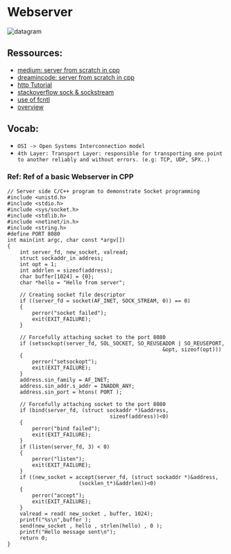# Webserver

![datagram](https://www.geeksforgeeks.org/socket-programming-cc/)
## Ressources:
- [medium: server from scratch in cpp](https://medium.com/from-the-scratch/http-server-what-do-you-need-to-know-to-build-a-simple-http-server-from-scratch-d1ef8945e4fa)
- [dreamincode: server from scratch in cpp](https://www.dreamincode.net/forums/topic/222927-part-1-server-from-scratch/)
- [http Tutorial](https://www.tutorialspoint.com/http/index.htm)
- [stackoverflow sock & sockstream](https://stackoverflow.com/questions/5815675/what-is-sock-dgram-and-sock-stream)
- [use of fcntl](https://youtu.be/A5vyIcBMPKo)
- [overview](https://www.geeksforgeeks.org/socket-programming-cc/)

## Vocab:
- `OSI -> Open Systems Interconnection model`
- `4th Layer: Transport Layer:
responsible for transporting one point to another reliably and without errors.
(e.g: TCP, UDP, SPX..)`

### Ref: Ref of a basic Webserver in CPP

```
// Server side C/C++ program to demonstrate Socket programming
#include <unistd.h>
#include <stdio.h>
#include <sys/socket.h>
#include <stdlib.h>
#include <netinet/in.h>
#include <string.h>
#define PORT 8080
int main(int argc, char const *argv[])
{
    int server_fd, new_socket, valread;
    struct sockaddr_in address;
    int opt = 1;
    int addrlen = sizeof(address);
    char buffer[1024] = {0};
    char *hello = "Hello from server";
       
    // Creating socket file descriptor
    if ((server_fd = socket(AF_INET, SOCK_STREAM, 0)) == 0)
    {
        perror("socket failed");
        exit(EXIT_FAILURE);
    }
       
    // Forcefully attaching socket to the port 8080
    if (setsockopt(server_fd, SOL_SOCKET, SO_REUSEADDR | SO_REUSEPORT,
                                                  &opt, sizeof(opt)))
    {
        perror("setsockopt");
        exit(EXIT_FAILURE);
    }
    address.sin_family = AF_INET;
    address.sin_addr.s_addr = INADDR_ANY;
    address.sin_port = htons( PORT );
       
    // Forcefully attaching socket to the port 8080
    if (bind(server_fd, (struct sockaddr *)&address, 
                                 sizeof(address))<0)
    {
        perror("bind failed");
        exit(EXIT_FAILURE);
    }
    if (listen(server_fd, 3) < 0)
    {
        perror("listen");
        exit(EXIT_FAILURE);
    }
    if ((new_socket = accept(server_fd, (struct sockaddr *)&address, 
                       (socklen_t*)&addrlen))<0)
    {
        perror("accept");
        exit(EXIT_FAILURE);
    }
    valread = read( new_socket , buffer, 1024);
    printf("%s\n",buffer );
    send(new_socket , hello , strlen(hello) , 0 );
    printf("Hello message sent\n");
    return 0;
}
```
